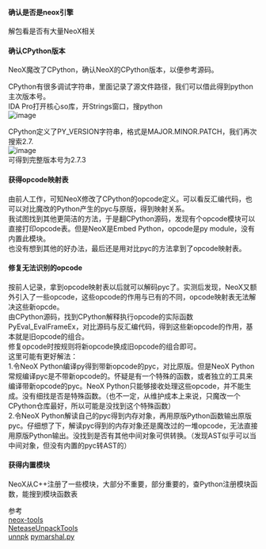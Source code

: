 #### 确认是否是neox引擎
解包看是否有大量NeoX相关

#### 确认CPython版本
NeoX魔改了CPython，确认NeoX的CPython版本，以便参考源码。  

CPython有很多调试字符串，里面记录了源文件路径，我们可以借此得到python主次版本号。  
IDA Pro打开核心so库，开Strings窗口，搜python    
![image](https://user-images.githubusercontent.com/21135715/171880588-df7fbaec-d307-443d-925f-c8458eac20d5.png)  

CPython定义了PY_VERSION字符串，格式是MAJOR.MINOR.PATCH，我们再次搜索2.7.  
![image](https://user-images.githubusercontent.com/21135715/171880752-0c2db9c7-5b09-439a-b60b-d40bc072a415.png)  
可得到完整版本号为2.7.3

#### 获得opcode映射表
由前人工作，可知NeoX修改了CPython的opcode定义。可以看反汇编代码，也可以对比魔改的Python产生的pyc与原版，得到映射关系。  
我试图找到其他更简洁的方法，于是翻CPython源码，发现有个opcode模块可以直接打印opcode表。但是NeoX是Embed Python，opcode是py module，没有内置此模块。    
也没有想到其他的好办法，最后还是用对比pyc的方法拿到了opcode映射表。  

#### 修复无法识别的opcode
按前人记录，拿到opcode映射表以后就可以解码pyc了。实测后发现，NeoX又额外引入了一些opcode，这些opcode的作用与已有的不同，opcode映射表无法解决这些新opcde。  
由CPython源码，找到CPython解释执行opcode的实际函数PyEval_EvalFrameEx，对比源码与反汇编代码，得到这些新opcode的作用，基本就是旧opcode的组合。  
修复opcode时按规则将新opcode换成旧opcode的组合即可。  
这里可能有更好解法：  
1.令NeoX Python编译py得到带新opcode的pyc，对比原版。但是NeoX Python常规编译pyc是不带新opcode的。怀疑是有一个特殊的函数，或者独立的工具来编译带新opcode的pyc。NeoX Python只能够接收处理这些opcode，并不能生成。没有细找是否是特殊函数。（也不一定，从维护成本上来说，只魔改一个CPython仓库最好，所以可能是没找到这个特殊函数）  
2.令NeoX Python解读自己的pyc得到内存对象，再用原版Python函数输出原版pyc。仔细想了下，解读pyc得到的内存对象还是魔改过的一堆opcode，无法直接用原版Python输出。没找到是否有其他中间对象可供转换。（发现AST似乎可以当中间对象，但没有内置的pyc转AST的） 

#### 获得内置模块
NeoX从C++注册了一些模块，大部分不重要，部分重要的，查Python注册模块函数，能搜到模块函数表

参考  
[neox-tools](https://github.com/xforce/neox-tools)  
[NeteaseUnpackTools](https://github.com/yuanbi/NeteaseUnpackTools)  
[unnpk](https://github.com/YJBeetle/unnpk)
[pymarshal.py](https://gist.github.com/fate0/3e1d23bce9d4d2cfa93848dd92aba3d4)
